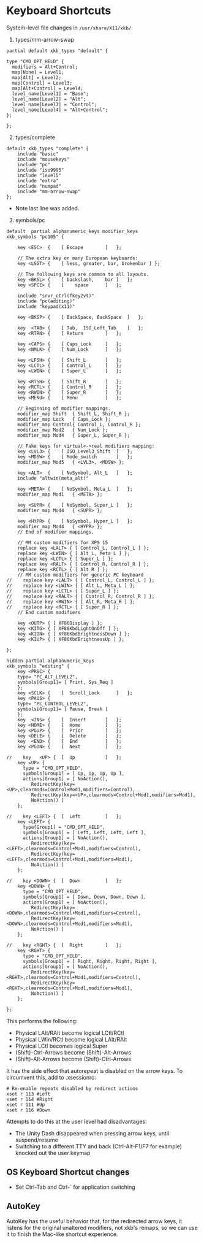 # Keyboard Shortcuts

System-level file changes in `/usr/share/X11/xkb/`:

1. types/mm-arrow-swap
```
partial default xkb_types "default" {

type "CMD_OPT_HELD" {
  modifiers = Alt+Control;
  map[None] = Level1;
  map[Alt] = Level2;
  map[Control] = Level3;
  map[Alt+Control] = Level4;
  level_name[Level1] = "Base";
  level_name[Level2] = "Alt";
  level_name[Level3] = "Control";
  level_name[Level4] = "Alt+Control";
};

};
```
2. types/complete
```
default xkb_types "complete" {
    include "basic"
    include "mousekeys"
    include "pc"
    include "iso9995"
    include "level5"
    include "extra"
    include "numpad"
    include "mm-arrow-swap"
};
```
- Note last line was added.
3. symbols/pc
```
default  partial alphanumeric_keys modifier_keys
xkb_symbols "pc105" {

    key <ESC>  {	[ Escape		]	};

    // The extra key on many European keyboards:
    key <LSGT> {	[ less, greater, bar, brokenbar ] };

    // The following keys are common to all layouts.
    key <BKSL> {	[ backslash,	bar	]	};
    key <SPCE> {	[ 	 space		]	};

    include "srvr_ctrl(fkey2vt)"
    include "pc(editing)"
    include "keypad(x11)"

    key <BKSP> {	[ BackSpace, BackSpace	]	};

    key  <TAB> {	[ Tab,	ISO_Left_Tab	]	};
    key <RTRN> {	[ Return		]	};

    key <CAPS> {	[ Caps_Lock		]	};
    key <NMLK> {	[ Num_Lock 		]	};

    key <LFSH> {	[ Shift_L		]	};
    key <LCTL> {	[ Control_L		]	};
    key <LWIN> {	[ Super_L		]	};

    key <RTSH> {	[ Shift_R		]	};
    key <RCTL> {	[ Control_R		]	};
    key <RWIN> {	[ Super_R		]	};
    key <MENU> {	[ Menu			]	};

    // Beginning of modifier mappings.
    modifier_map Shift  { Shift_L, Shift_R };
    modifier_map Lock   { Caps_Lock };
    modifier_map Control{ Control_L, Control_R };
    modifier_map Mod2   { Num_Lock };
    modifier_map Mod4   { Super_L, Super_R };

    // Fake keys for virtual<->real modifiers mapping:
    key <LVL3> {	[ ISO_Level3_Shift	]	};
    key <MDSW> {	[ Mode_switch 		]	};
    modifier_map Mod5   { <LVL3>, <MDSW> };

    key <ALT>  {	[ NoSymbol, Alt_L	]	};
    include "altwin(meta_alt)"

    key <META> {	[ NoSymbol, Meta_L	]	};
    modifier_map Mod1   { <META> };

    key <SUPR> {	[ NoSymbol, Super_L	]	};
    modifier_map Mod4   { <SUPR> };

    key <HYPR> {	[ NoSymbol, Hyper_L	]	};
    modifier_map Mod4   { <HYPR> };
    // End of modifier mappings.

    // MM custom modifiers for XPS 15
    replace key <LALT> { [ Control_L, Control_L ] };
    replace key <LWIN> { [ Alt_L, Meta_L ] };
    replace key <LCTL> { [ Super_L ] };
    replace key <RALT> { [ Control_R, Control_R ] };
    replace key <RCTL> { [ Alt_R ] };
    // MM custom modifiers for generic PC keyboard
//    replace key <LALT> { [ Control_L, Control_L ] };
//    replace key <LWIN> { [ Alt_L, Meta_L ] };
//    replace key <LCTL> { [ Super_L ] };
//    replace key <RALT> { [ Control_R, Control_R ] };
//    replace key <RWIN> { [ Alt_R, Meta_R ] };
//    replace key <RCTL> { [ Super_R ] };
    // End custom modifiers

    key <OUTP> { [ XF86Display ] };
    key <KITG> { [ XF86KbdLightOnOff ] };
    key <KIDN> { [ XF86KbdBrightnessDown ] };
    key <KIUP> { [ XF86KbdBrightnessUp ] };

};

hidden partial alphanumeric_keys
xkb_symbols "editing" {
    key <PRSC> {
	type= "PC_ALT_LEVEL2",
	symbols[Group1]= [ Print, Sys_Req ]
    };
    key <SCLK> {	[  Scroll_Lock		]	};
    key <PAUS> {
	type= "PC_CONTROL_LEVEL2",
	symbols[Group1]= [ Pause, Break ]
    };
    key  <INS> {	[  Insert		]	};
    key <HOME> {	[  Home			]	};
    key <PGUP> {	[  Prior		]	};
    key <DELE> {	[  Delete		]	};
    key  <END> {	[  End			]	};
    key <PGDN> {	[  Next			]	};

//    key   <UP> {	[  Up			]	};
    key <UP> {
      type = "CMD_OPT_HELD",
      symbols[Group1] = [ Up, Up, Up, Up ],
      actions[Group1] = [ NoAction(),
         RedirectKey(key=<UP>,clearmods=Control+Mod1,modifiers=Control),
         RedirectKey(key=<UP>,clearmods=Control+Mod1,modifiers=Mod1),
         NoAction() ]
    };

//    key <LEFT> {	[  Left			]	};
    key <LEFT> {
      type[Group1] = "CMD_OPT_HELD",
      symbols[Group1] = [ Left, Left, Left, Left ],
      actions[Group1] = [ NoAction(),
         RedirectKey(key=<LEFT>,clearmods=Control+Mod1,modifiers=Control),
         RedirectKey(key=<LEFT>,clearmods=Control+Mod1,modifiers=Mod1),
         NoAction() ]
    };

//    key <DOWN> {	[  Down 	 	]	};
    key <DOWN> {
      type = "CMD_OPT_HELD",
      symbols[Group1] = [ Down, Down, Down, Down ],
      actions[Group1] = [ NoAction(),
         RedirectKey(key=<DOWN>,clearmods=Control+Mod1,modifiers=Control),
         RedirectKey(key=<DOWN>,clearmods=Control+Mod1,modifiers=Mod1),
         NoAction() ]
    };

//    key <RGHT> {	[  Right		]	};
    key <RGHT> {
      type = "CMD_OPT_HELD",
      symbols[Group1] = [ Right, Right, Right, Right ],
      actions[Group1] = [ NoAction(),
         RedirectKey(key=<RGHT>,clearmods=Control+Mod1,modifiers=Control),
         RedirectKey(key=<RGHT>,clearmods=Control+Mod1,modifiers=Mod1),
         NoAction() ]
    };

};
```

This performs the following:

- Physical LAlt/RAlt become logical LCtl/RCtl
- Physical LWin/RCtl become logical LAlt/RAlt
- Physical LCtl becomes logical Super
- (Shift)-Ctrl-Arrows become (Shift)-Alt-Arrows
- (Shift)-Alt-Arrows become (Shift)-Ctrl-Arrows

It has the side effect that autorepeat is disabled on the arrow keys. To circumvent this, add to .xsessionrc:

```
# Re-enable repeats disabled by redirect actions
xset r 113 #Left
xset r 114 #Right
xset r 111 #Up
xset r 116 #Down
```

Attempts to do this at the user level had disadvantages:
- The Unity Dash disappeared when pressing arrow keys, until suspend/resume
- Switching to a different TTY and back (Ctrl-Alt-F1/F7 for example) knocked out the user keymap

## OS Keyboard Shortcut changes
- Set Ctrl-Tab and Ctrl-\` for application switching

## AutoKey
AutoKey has the useful behavior that, for the redirected arrow keys, it listens for the original unaltered modifiers, not xkb's remaps, so we can use it to finish the Mac-like shortcut experience.

